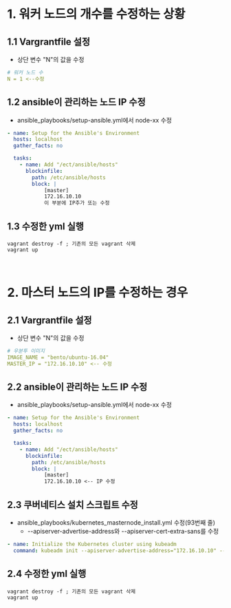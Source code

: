 # 1. 워커 노드의 개수를 수정하는 상황
## 1.1 Vargrantfile 설정
* 상단 변수 "N"의 값을 수정
```yaml
# 워커 노드 수
N = 1 <--수정
```

## 1.2 ansible이 관리하는 노드 IP 수정
* ansible_playbooks/setup-ansible.yml에서 node-xx 수정
```yaml
- name: Setup for the Ansible's Environment
  hosts: localhost
  gather_facts: no

  tasks:
    - name: Add "/ect/ansible/hosts"
      blockinfile:
        path: /etc/ansible/hosts
        block: |
            [master]
            172.16.10.10
            이 부분에 IP추가 또는 수정
```

## 1.3 수정한 yml 실행
```
vagrant destroy -f ; 기존의 모든 vagrant 삭제
vagrant up
```

<br>

# 2. 마스터 노드의 IP를 수정하는 경우
## 2.1 Vargrantfile 설정
* 상단 변수 "N"의 값을 수정
```yaml
# 우분투 이미지
IMAGE_NAME = "bento/ubuntu-16.04"
MASTER_IP = "172.16.10.10" <-- 수정
```

## 2.2 ansible이 관리하는 노드 IP 수정
* ansible_playbooks/setup-ansible.yml에서 node-xx 수정
```yaml
- name: Setup for the Ansible's Environment
  hosts: localhost
  gather_facts: no

  tasks:
    - name: Add "/ect/ansible/hosts"
      blockinfile:
        path: /etc/ansible/hosts
        block: |
            [master]
            172.16.10.10 <-- IP 수정
```

## 2.3 쿠버네티스 설치 스크립트 수정
* ansible_playbooks/kubernetes_masternode_install.yml 수정(93번째 줄)
  * --apiserver-advertise-address와 --apiserver-cert-extra-sans를 수정
```yaml
- name: Initialize the Kubernetes cluster using kubeadm
  command: kubeadm init --apiserver-advertise-address="172.16.10.10" --apiserver-cert-extra-sans="172.16.10.10" --node-name master --pod-network-cidr=192.168.0.0/16
```

## 2.4 수정한 yml 실행
```
vagrant destroy -f ; 기존의 모든 vagrant 삭제
vagrant up
```